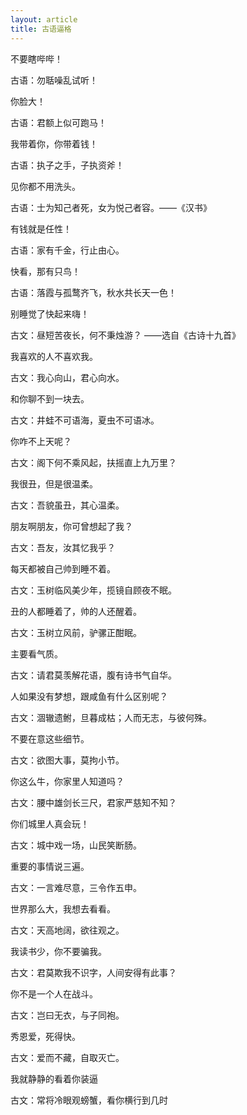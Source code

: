 ```yaml
---
layout: article
title: 古语逼格
---
```


不要瞎哔哔！

古语：勿聒噪乱试听！

你脸大！

古语：君额上似可跑马！

我带着你，你带着钱！

古语：执子之手，子执资斧！

见你都不用洗头。

古语：士为知己者死，女为悦己者容。——《汉书》

有钱就是任性！

古语：家有千金，行止由心。

快看，那有只鸟！

古语：落霞与孤鹜齐飞，秋水共长天一色！

别睡觉了快起来嗨！

古文：昼短苦夜长，何不秉烛游？ ——选自《古诗十九首》


我喜欢的人不喜欢我。

古文：我心向山，君心向水。


和你聊不到一块去。

古文：井蛙不可语海，夏虫不可语冰。

你咋不上天呢？

古文：阁下何不乘风起，扶摇直上九万里？


我很丑，但是很温柔。

古文：吾貌虽丑，其心温柔。

朋友啊朋友，你可曾想起了我？

古文：吾友，汝其忆我乎？

每天都被自己帅到睡不着。

古文：玉树临风美少年，揽镜自顾夜不眠。


丑的人都睡着了，帅的人还醒着。

古文：玉树立风前，驴骡正酣眠。

主要看气质。

古文：请君莫羡解花语，腹有诗书气自华。

人如果没有梦想，跟咸鱼有什么区别呢？

古文：涸辙遗鲋，旦暮成枯；人而无志，与彼何殊。


不要在意这些细节。

古文：欲图大事，莫拘小节。

你这么牛，你家里人知道吗？

古文：腰中雄剑长三尺，君家严慈知不知？


你们城里人真会玩！

古文：城中戏一场，山民笑断肠。


重要的事情说三遍。

古文：一言难尽意，三令作五申。


世界那么大，我想去看看。

古文：天高地阔，欲往观之。

我读书少，你不要骗我。

古文：君莫欺我不识字，人间安得有此事？

你不是一个人在战斗。

古文：岂曰无衣，与子同袍。

秀恩爱，死得快。

古文：爱而不藏，自取灭亡。

我就静静的看着你装逼

古文：常将冷眼观螃蟹，看你横行到几时